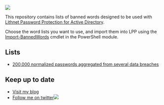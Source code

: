 ![](https://lithnet.github.io/images/lppad.png)

This repository contains lists of banned words designed to be used with [Lithnet Password Protection for Active Directory](https://github.com/lithnet/ad-password-protection).

Choose the word lists you want to use, and import them into LPP using the [Import-BannedWords](https://github.com/lithnet/ad-password-protection/wiki/Import%E2%80%90BannedWords) cmdlet in the PowerShell module.

## Lists
* [200,000 normalized passwords aggregated from several data breaches](https://raw.githubusercontent.com/lithnet/ad-password-protection-lists/master/banned-words/top-200000.txt)

## Keep up to date
* [Visit my blog](http://blog.lithnet.io)
* [Follow me on twitter](https://twitter.com/RyanLNewington)![](http://twitter.com/favicon.ico)
